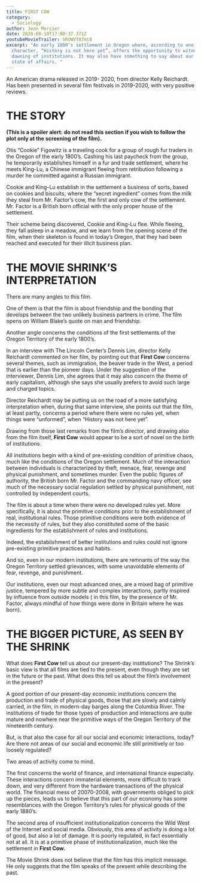 ```yaml
---
title: FIRST COW
category:
  - Sociology
author: Jean Mercier
date: 2020-08-10T17:00:37.371Z
youtubeMovieTrailer: SRUWVT87mt8
excerpt: "An early 1800’s settlement in Oregon where, according to one
  character, “History is not here yet”, offers the opportunity to witness the
  dawning of institutions. It may also have something to say about our present
  state of affairs. "
---
```

An American drama released in 2019- 2020, from director Kelly Reichardt. Has been presented in several film festivals in 2019-2020, with very positive reviews.

# THE STORY

**(This is a spoiler alert: do not read this section if you wish to follow the plot only at the screening of the film).**

Otis “Cookie” Figowitz is a traveling cook for a group of rough fur traders in the Oregon of the early 1800’s. Cashing his last paycheck from the group, he temporarily establishes himself in a fur and trade settlement, where he meets King-Lu, a Chinese immigrant fleeing from retribution following a murder he committed against a Russian immigrant.

Cookie and King-Lu establish in the settlement a business of sorts, based on cookies and biscuits, where the “secret ingredient” comes from the milk they steal from Mr. Factor’s cow, the first and only cow of the settlement. Mr. Factor is a British born official with the only proper house of the settlement.

Their scheme being discovered, Cookie and King-Lu flee. While fleeing, they fall asleep in a meadow, and we learn from the opening scene of the film, when their skeleton is found in today’s Oregon, that they had been reached and executed for their illicit business plan.

# THE MOVIE SHRINK’S INTERPRETATION

There are many angles to this film.

One of them is that the film is about friendship and the bonding that develops between the two unlikely business partners in crime. The film opens on William Blake’s quote on man and friendship.

Another angle concerns the conditions of the first settlements of the Oregon Territory of the early 1800’s.

[](<>)In an interview with The Lincoln Center’s Dennis Lim, director Kelly Reichardt commented on her film, by pointing out that **First Cow** concerns several themes, such as immigration, the beaver trade in the West, a period that is earlier than the pioneer days. Under the suggestion of the interviewer, Dennis Lim, she agrees that it may also concern the theme of early capitalism, although she says she usually prefers to avoid such large and charged topics.

Director Reichardt may be putting us on the road of a more satisfying interpretation when, during that same interview, she points out that the film, at least partly, concerns a period where there were no rules yet, when things were “unformed”, when “History was not here yet”.

Drawing from those last remarks from the film’s director, and drawing also from the film itself, **First Cow** would appear to be a sort of novel on the birth of institutions.

All institutions begin with a kind of pre-existing condition of primitive chaos, much like the conditions of the Oregon settlement. Much of the interaction between individuals is characterized by theft, menace, fear, revenge and physical punishment, and sometimes murder. Even the public figures of authority, the British born Mr. Factor and the commanding navy officer, see much of the necessary social regulation settled by physical punishment, not controlled by independent courts.

The film is about a time when there were no developed rules yet. More specifically, it is about the primitive conditions prior to the establishment of real, institutional rules. Those primitive conditions were both evidence of the necessity of rules, but they also constituted some of the basic ingredients for the establishment of rules and institutions.

Indeed, the establishment of better institutions and rules could not ignore pre-existing primitive practices and habits.

And so, even in our modern institutions, there are remnants of the way the Oregon Territory settled grievances, with some unavoidable elements of fear, revenge, and punishment.

Our institutions, even our most advanced ones, are a mixed bag of primitive justice, tempered by more subtle and complex interactions, partly inspired by influence from outside models ( in this film, by the presence of Mr. Factor, always mindful of how things were done in Britain where he was born).

# THE BIGGER PICTURE, AS SEEN BY THE SHRINK

What does **First Cow** tell us about our present-day institutions? The Shrink’s basic view is that all films are tied to the present, even though they are set in the future or the past. What does this tell us about the film’s involvement in the present?

A good portion of our present-day economic institutions concern the production and trade of physical goods, those that are slowly and calmly carried, in the film, in modern-day barges along the Columbia River. The institutions of trade for those types of production and interactions are quite mature and nowhere near the primitive ways of the Oregon Territory of the nineteenth century.

But, is that also the case for all our social and economic interactions, today? Are there not areas of our social and economic life still primitively or too loosely regulated?

Two areas of activity come to mind.

The first concerns the world of finance, and international finance especially. These interactions concern immaterial elements, more difficult to track down, and very different from the hardware transactions of the physical world. The financial mess of 20070-2008, with governments obliged to pick up the pieces, leads us to believe that this part of our economy has some resemblances with the Oregon Territory’s rules for physical goods of the early 1880’s.

The second area of insufficient institutionalization concerns the Wild West of the Internet and social media. Obviously, this area of activity is doing a lot of good, but also a lot of damage. It is poorly regulated, in fact essentially not at all. It is at a primitive phase of institutionalization, much like the settlement in **First Cow.**

The Movie Shrink does not believe that the film has this implicit message. He only suggests that the film speaks of the present while describing the past.